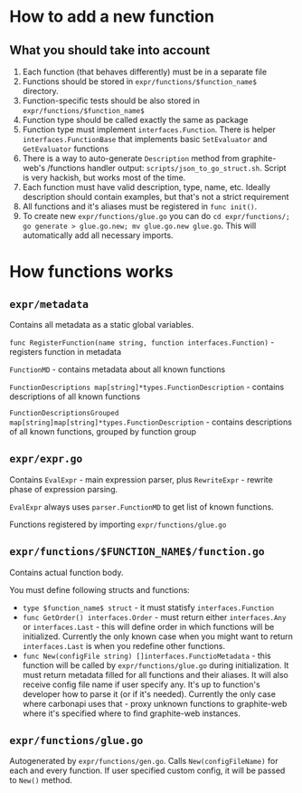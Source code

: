How to add a new function
===

What you should take into account
---

1. Each function (that behaves differently) must be in a separate file
2. Functions should be stored in `expr/functions/$function_name$` directory.
3. Function-specific tests should be also stored in `expr/functions/$function_name$`
4. Function type should be called exactly the same as package
5. Function type must implement `interfaces.Function`. There is helper `interfaces.FunctionBase` that implements basic `SetEvaluator` and `GetEvaluator` functions
6. There is a way to auto-generate `Description` method from graphite-web's /functions handler output: `scripts/json_to_go_struct.sh`. Script is very hackish, but works most of the time.
7. Each function must have valid description, type, name, etc. Ideally description should contain examples, but that's not a strict requirement
8. All functions and it's aliases must be registered in `func init()`.
9. To create new `expr/functions/glue.go` you can do `cd expr/functions/; go generate > glue.go.new; mv glue.go.new glue.go`. This will automatically add all necessary imports.

How functions works
===

`expr/metadata`
---
Contains all metadata as a static global variables.

`func RegisterFunction(name string, function interfaces.Function)` - registers function in metadata

`FunctionMD` - contains metadata about all known functions

`FunctionDescriptions map[string]*types.FunctionDescription` - contains descriptions of all known functions

`FunctionDescriptionsGrouped map[string]map[string]*types.FunctionDescription` - contains descriptions of all known functions, grouped by function group

`expr/expr.go`
---

Contains `EvalExpr` - main expression parser, plus `RewriteExpr` - rewrite phase of expression parsing.

`EvalExpr` always uses `parser.FunctionMD` to get list of known functions.

Functions registered by importing `expr/functions/glue.go`

`expr/functions/$FUNCTION_NAME$/function.go`
---

Contains actual function body.

You must define following structs and functions:

* `type $function_name$ struct` - it must statisfy `interfaces.Function`
* `func GetOrder() interfaces.Order` - must return either `interfaces.Any` or `interfaces.Last` - this will define order in which functions will be initialized. Currently the only known case when you might want to return `interfaces.Last` is when you redefine other functions.
* `func New(configFile string) []interfaces.FunctioMetadata` - this function will be called by `expr/functions/glue.go` during initialization. It must return metadata filled for all functions and their aliases. It will also receive config file name if user specify any. It's up to function's developer how to parse it (or if it's needed). Currently the only case where carbonapi uses that - proxy unknown functions to graphite-web where it's specified where to find graphite-web instances.


`expr/functions/glue.go`
---

Autogenerated by `expr/functions/gen.go`. Calls `New(configFileName)` for each and every function. If user specified custom config, it will be passed to `New()` method.
